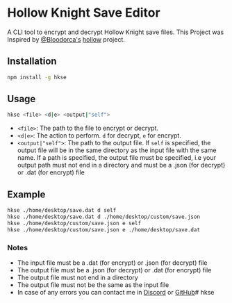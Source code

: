 # Hollow Knight Save Editor

A CLI tool to encrypt and decrypt Hollow Knight save files. This Project was Inspired by [@Bloodorca's](https://github.com/Bloodorca) [hollow](https://github.com/bloodorca/hollow) project.

## Installation

```bash
npm install -g hkse
```

## Usage

```bash
hkse <file> <d|e> <output|"self">
```

- `<file>`: The path to the file to encrypt or decrypt.
- `<d|e>`: The action to perform. `d` for decrypt, `e` for encrypt.
- `<output|"self">`: The path to the output file. If `self` is specified, the output file will be in the same directory as the input file with the same name. If a path is specified, the output file must be specified, i.e your output path must not end in a directory and must be a .json (for decrypt) or .dat (for encrypt) file

## Example

```bash
hkse ./home/desktop/save.dat d self
hkse ./home/desktop/save.dat d ./home/desktop/custom/save.json
hkse ./home/desktop/custom/save.json e self
hkse ./home/desktop/custom/save.json e ./home/desktop/save.dat
```

### Notes

- The input file must be a .dat (for encrypt) or .json (for decrypt) file
- The output file must be a .json (for decrypt) or .dat (for encrypt) file
- The output file must not end in a directory
- The output file must not be the same as the input file
- In case of any errors you can contact me in [Discord](https://discord.gg/Arkaive19) or [GitHub](https://github.com/Arkaive19)# hkse
